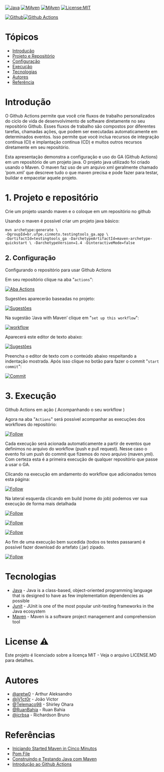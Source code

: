 [![Java](https://img.shields.io/badge/Language-java-yellow)]() [![MAven](https://img.shields.io/badge/Build-Maven-blue)]() [![MAven](https://img.shields.io/badge/Testing-JUnit5-yellow)](https://opensource.org/licenses/MIT) [![License:MIT](https://img.shields.io/github/license/aretw0/ga_tutorial)](https://opensource.org/licenses/MIT) 

 
[![Github](https://raw.githubusercontent.com/FDPS-CIN/images-readme/master/logo_github.png)](https://github.com/)[![Github Actions](https://raw.githubusercontent.com/FDPS-CIN/images-readme/master/logo_workflow.png)]()

# Tópicos
  - [Introdução](README.md#introdução)
  - [Projeto e Repositório](README.md#projeto-e-repositório)
  - [Configuração](README.md#configuração)
  - [Execução](README.md#execução)
  - [Tecnologias](README.md#tecnologias)
  - [Autores](README.md#autores)
  - [Referência](README.md#referências)

# Introdução

O Github Actions permite que você crie fluxos de trabalho personalizados do ciclo de vida de desenvolvimento de software diretamente no seu repositório Github. Esses fluxos de trabalho são compostos por diferentes tarefas, chamadas ações, que podem ser executadas automaticamente em determinados eventos. Isso permite que você inclua recursos de integração contínua (CI) e implantação contínua (CD) e muitos outros recursos diretamente em seu repositório.

Esta apresentação demonstra a configuração e uso do GA (Github Actions) em um repositório de um projeto java. O projeto java utilizado foi criado usando o Maven. O maven faz uso de um arquivo xml geralmente chamado ‘pom.xml’ que descreve tudo o que maven precisa e pode fazer para testar, buildar e empacotar aquele projeto.

# 1. Projeto e repositório 

Crie um projeto usando maven e o coloque em um repositório no github

Usando o maven é possível criar um projeto java básico:

```
mvn archetype:generate \ 
-DgroupId=br.ufpe.cinmoto.testingtools_ga.app \
-DartifactId=testingtools_ga -DarchetypeArtifactId=maven-archetype-quickstart \ -DarchetypeVersion=1.4 -DinteractiveMode=false
```

## 2. Configuração 
Configurando o repositório para usar Github Actions

Em seu repositório clique na aba "`actions`":

[![Aba Actions](https://raw.githubusercontent.com/FDPS-CIN/images-readme/master/00_step_06_pag.png)]()

Sugestões aparecerão baseadas no projeto:

[![Sugestões](https://raw.githubusercontent.com/FDPS-CIN/images-readme/master/01_step_07_pag.png)]()

Na sugestão ‘Java with Maven’ clique em  "`set up this workflow`":

[![workflow](https://raw.githubusercontent.com/FDPS-CIN/images-readme/master/02_step_08_pag.png)]()

Aparecerá este editor de texto abaixo:

[![Sugestões](https://raw.githubusercontent.com/FDPS-CIN/images-readme/master/03_step_09_pag.png)]()

Preencha o editor de texto com o conteúdo abaixo respeitando a indentação mostrada. Após isso clique no botão para fazer o commit "`start commit`":

[![Commit](https://raw.githubusercontent.com/FDPS-CIN/images-readme/master/04_step_10_pag.png)]()

# 3. Execução 

Github Actions em ação ( Acompanhando o seu workflow )

Agora na aba "`Actions`" será possível acompanhar as execuções dos workflows do repositório:

[![Follow](https://raw.githubusercontent.com/FDPS-CIN/images-readme/master/05_step_12_pag.png)]()

Cada execução será acionada automaticamente a partir de eventos que definimos no arquivo do workflow (push e pull request). Nesse caso o evento foi um push do commit que fizemos do novo arquivo (maven.yml). Com certeza esta é a primeira execução de qualquer repositório que passe a usar o GA.

Clicando na execução em andamento do workflow que adicionados temos esta página:

[![Follow](https://raw.githubusercontent.com/FDPS-CIN/images-readme/master/06_step_13_pag.png)]() 

Na lateral esquerda clicando em build (nome do job) podemos ver sua execução de forma mais detalhada

[![Follow](https://raw.githubusercontent.com/FDPS-CIN/images-readme/master/07A_step_14_pag.png)]() 

[![Follow](https://raw.githubusercontent.com/FDPS-CIN/images-readme/master/07B_step_14_pag.png)]()

[![Follow](https://raw.githubusercontent.com/FDPS-CIN/images-readme/master/07C_step_14_pag.png)]()

Ao fim de uma execução bem sucedida (todos os testes passaram) é possível fazer download do artefato (.jar) zipado.

[![Follow](https://raw.githubusercontent.com/FDPS-CIN/images-readme/master/08C_step_15_pag.png)]()

# Tecnologias

  - [Java](https://www.java.com/pt-BR/) - Java is a class-based, object-oriented programming language that is designed to have as few implementation dependencies as possible
  - [Junit](https://junit.org/junit5/) - JUnit is one of the most popular unit-testing frameworks in the Java ecosystem
  - [Maven](https://maven.apache.org/) -  Maven is a software project management and comprehension tool
  

# License :warning:
Este projeto é licenciado sobre a licença MIT - Veja o arquivo LICENSE.MD para detalhes.

# Autores
- [@aretw0](https://github.com/aretw0) - Arthur Aleksandro
- [@jV1ct0r](https://github.com/jV1ct0r) - João Victor
- [@Telemaco98](https://github.com/Telemaco98) - Shirley Ohara
- [@RuanBahia](https://github.com/RuanBahia) - Ruan Bahia
- [@jcrbsa](https://github.com/jcrbsa) - Richardson Bruno


# Referências

- [Iniciando Started Maven in Cinco Minutos](https://maven.apache.org/guides/getting-started/maven-in-five-minutes.html)
- [Pom File](https://maven.apache.org/pom.html)
- [Construindo e Testando Java com Maven](https://docs.github.com/en/free-pro-team@latest/actions/guides/building-and-testing-java-with-maven)
- [Introdução ao Github Actions](https://gabrieltanner.org/blog/an-introduction-to-github-actions)

